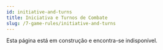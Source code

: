 ```yaml
---
id: initiative-and-turns
title: Iniciativa e Turnos de Combate
slug: /7-game-rules/initiative-and-turns
---
```


Esta página está em construção e encontra-se indisponível.
